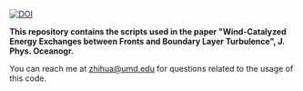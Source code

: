 [![DOI](https://zenodo.org/badge/696473557.svg)](https://doi.org/10.5281/zenodo.15047811)

**This repository contains the scripts used in the paper "Wind-Catalyzed Energy Exchanges between Fronts and Boundary Layer Turbulence", J. Phys. Oceanogr.**

You can reach me at [zhihua@umd.edu](mailto:zhihua@umd.edu) for questions related to the usage of this code.
